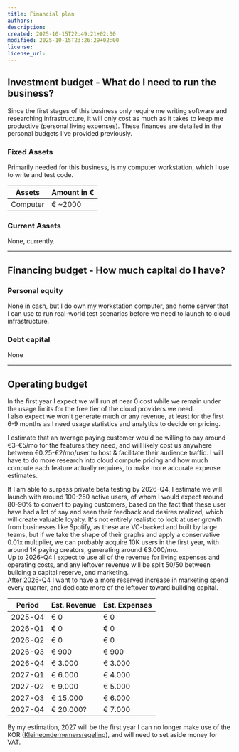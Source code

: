 ```yaml
---
title: Financial plan
authors:
description:
created: 2025-10-15T22:49:21+02:00
modified: 2025-10-15T23:26:29+02:00
license:
license_url:
---
```


## Investment budget - What do I need to run the business?

Since the first stages of this business only require me writing software and researching infrastructure, it will only cost as much as it takes to keep me productive (personal living expenses). These finances are detailed in the personal budgets I've provided previously.

### Fixed Assets

Primarily needed for this business, is my computer workstation, which I use to write and test code.

| Assets   | Amount in € |
| -------- | ----------- |
| Computer | € ~2000     |

### Current Assets

None, currently.

---

## Financing budget - How much capital do I have?

### Personal equity

None in cash, but I do own my workstation computer, and home server that I can use to run real-world test scenarios before we need to launch to cloud infrastructure.

### Debt capital

None

---

## Operating budget

In the first year I expect we will run at near 0 cost while we remain under the usage limits for the free tier of the cloud providers we need.  
I also expect we won't generate much or any revenue, at least for the first 6-9 months as I need usage statistics and analytics to decide on pricing.

I estimate that an average paying customer would be willing to pay around €3-€5/mo for the features they need, and will likely cost us anywhere between €0.25-€2/mo/user to host & facilitate their audience traffic. I will have to do more research into cloud compute pricing and how much compute each feature actually requires, to make more accurate expense estimates.

If I am able to surpass private beta testing by 2026-Q4, I estimate we will launch with around 100-250 active users, of whom I would expect around 80-90% to convert to paying customers, based on the fact that these user have had a lot of say and seen their feedback and desires realized, which will create valuable loyalty. It's not entirely realistic to look at user growth from businesses like Spotify, as these are VC-backed and built by large teams, but if we take the shape of their graphs and apply a conservative 0.01x multiplier, we can probably acquire 10K users in the first year, with around 1K paying creators, generating around €3.000/mo.  
Up to 2026-Q4 I expect to use all of the revenue for living expenses and operating costs, and any leftover revenue will be split 50/50 between building a capital reserve, and marketing.  
After 2026-Q4 I want to have a more reserved increase in marketing spend every quarter, and dedicate more of the leftover toward building capital.

| Period  | Est. Revenue | Est. Expenses |
| ------- | ------------ | ------------- |
| 2025-Q4 | € 0          | € 0           |
| 2026-Q1 | € 0          | € 0           |
| 2026-Q2 | € 0          | € 0           |
| 2026-Q3 | € 900        | € 900         |
| 2026-Q4 | € 3.000      | € 3.000       |
| 2027-Q1 | € 6.000      | € 4.000       |
| 2027-Q2 | € 9.000      | € 5.000       |
| 2027-Q3 | € 15.000     | € 6.000       |
| 2027-Q4 | € 20.000?    | € 7.000       |

By my estimation, 2027 will be the first year I can no longer make use of the KOR ([Kleineondernemersregeling](https://www.belastingdienst.nl/wps/wcm/connect/bldcontentnl/belastingdienst/zakelijk/btw/hoe_werkt_de_btw/kleineondernemersregeling/kleineondernemersregeling)), and will need to set aside money for VAT.
